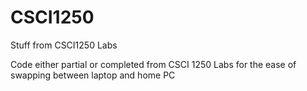 # CSCI1250
Stuff from CSCI1250 Labs

Code either partial or completed from CSCI 1250 Labs for the ease of swapping between laptop and home PC
